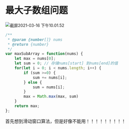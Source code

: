 # 最大子数组问题



<img src="/Users/chenmeifang/Library/Application Support/typora-user-images/截屏2021-03-16 下午10.01.52.png" alt="截屏2021-03-16 下午10.01.52" style="zoom:90%;" />

```js
/**
 * @param {number[]} nums
 * @return {number}
 */
var maxSubArray = function(nums) {
    let max = nums[0];
    let sum = 0; // 存储nums[start] 到nums[end]的值
    for(let i = 0; i < nums.length; i++) {
        if (sum >=0) {
            sum += nums[i];
        } else {
            sum = nums[i];
        }
        max = Math.max(max, sum)
    }
    return max;
};
```



































首先想到滑动窗口算法，但是好像不能用！！！！！！！！！